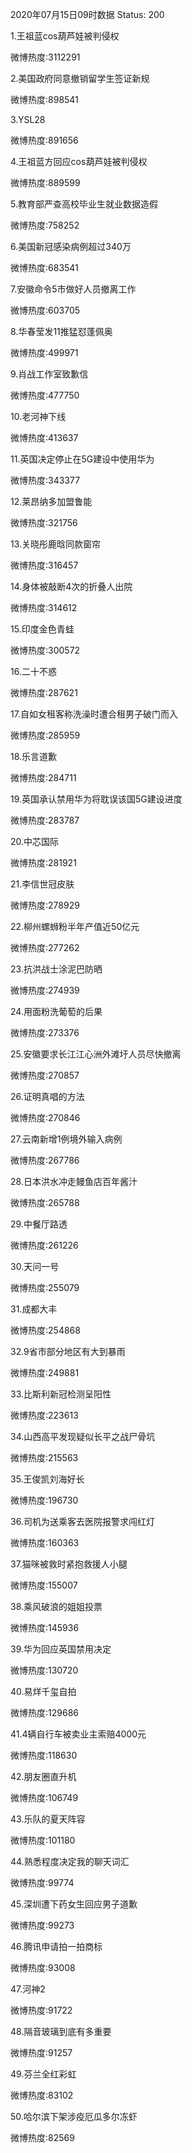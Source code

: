 2020年07月15日09时数据
Status: 200

1.王祖蓝cos葫芦娃被判侵权

微博热度:3112291

2.美国政府同意撤销留学生签证新规

微博热度:898541

3.YSL28

微博热度:891656

4.王祖蓝方回应cos葫芦娃被判侵权

微博热度:889599

5.教育部严查高校毕业生就业数据造假

微博热度:758252

6.美国新冠感染病例超过340万

微博热度:683541

7.安徽命令5市做好人员撤离工作

微博热度:603705

8.华春莹发11推猛怼蓬佩奥

微博热度:499971

9.肖战工作室致歉信

微博热度:477750

10.老河神下线

微博热度:413637

11.英国决定停止在5G建设中使用华为

微博热度:343377

12.莱昂纳多加盟鲁能

微博热度:321756

13.关晓彤鹿晗同款窗帘

微博热度:316457

14.身体被敲断4次的折叠人出院

微博热度:314612

15.印度金色青蛙

微博热度:300572

16.二十不惑

微博热度:287621

17.自如女租客称洗澡时遭合租男子破门而入

微博热度:285959

18.乐言道歉

微博热度:284711

19.英国承认禁用华为将耽误该国5G建设进度

微博热度:283787

20.中芯国际

微博热度:281921

21.李信世冠皮肤

微博热度:278929

22.柳州螺蛳粉半年产值近50亿元

微博热度:277262

23.抗洪战士涂泥巴防晒

微博热度:274939

24.用面粉洗葡萄的后果

微博热度:273376

25.安徽要求长江江心洲外滩圩人员尽快撤离

微博热度:270857

26.证明真唱的方法

微博热度:270846

27.云南新增1例境外输入病例

微博热度:267786

28.日本洪水冲走鳗鱼店百年酱汁

微博热度:265788

29.中餐厅路透

微博热度:261226

30.天问一号

微博热度:255079

31.成都大丰

微博热度:254868

32.9省市部分地区有大到暴雨

微博热度:249881

33.比斯利新冠检测呈阳性

微博热度:223613

34.山西高平发现疑似长平之战尸骨坑

微博热度:215563

35.王俊凯刘海好长

微博热度:196730

36.司机为送乘客去医院报警求闯红灯

微博热度:160363

37.猫咪被救时紧抱救援人小腿

微博热度:155007

38.乘风破浪的姐姐投票

微博热度:145936

39.华为回应英国禁用决定

微博热度:130720

40.易烊千玺自拍

微博热度:129686

41.4辆自行车被卖业主索赔4000元

微博热度:118630

42.朋友圈直升机

微博热度:106749

43.乐队的夏天阵容

微博热度:101180

44.熟悉程度决定我的聊天词汇

微博热度:99774

45.深圳遭下药女生回应男子道歉

微博热度:99273

46.腾讯申请拍一拍商标

微博热度:93008

47.河神2

微博热度:91722

48.隔音玻璃到底有多重要

微博热度:91257

49.芬兰全红彩虹

微博热度:83102

50.哈尔滨下架涉疫厄瓜多尔冻虾

微博热度:82569

